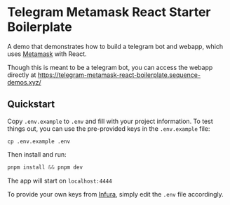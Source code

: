 # Telegram Metamask React Starter Boilerplate

A demo that demonstrates how to build a telegram bot and webapp, which uses [Metamask](https://metamask.io) with React.

Though this is meant to be a telegram bot, you can access the webapp directly at https://telegram-metamask-react-boilerplate.sequence-demos.xyz/

## Quickstart

Copy `.env.example` to `.env` and fill with your project information. To test things out, you can use the pre-provided keys in the `.env.example` file:

```
cp .env.example .env
```

Then install and run:

```js
pnpm install && pnpm dev
```

The app will start on `localhost:4444`

To provide your own keys from [Infura](https://app.infura.io/), simply edit the `.env` file accordingly.
